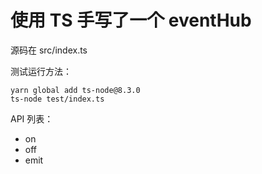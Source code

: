 # 使用 TS 手写了一个 eventHub

源码在 src/index.ts

测试运行方法：
```
yarn global add ts-node@8.3.0
ts-node test/index.ts
```


API 列表：
* on
* off
* emit

